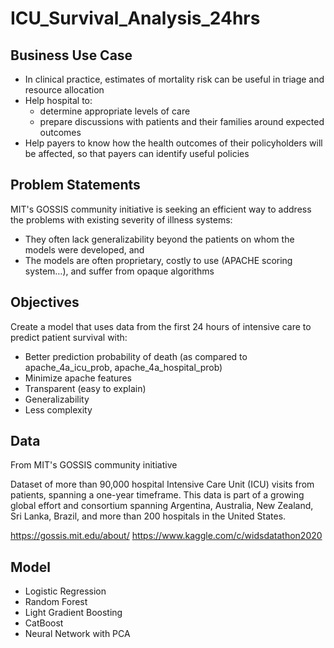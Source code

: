 # ICU_Survival_Analysis_24hrs

## Business Use Case
- In clinical practice, estimates of mortality risk can be useful in triage and resource allocation
- Help hospital to:
  - determine appropriate levels of care
  - prepare discussions with patients and their families around expected outcomes
- Help payers to know how the health outcomes of their policyholders will be affected, so that payers can identify useful policies

## Problem Statements
MIT's GOSSIS community initiative is seeking an efficient way to address the problems with existing severity of illness systems: 
- They often lack generalizability beyond the patients on whom the models were developed, and
- The models are often proprietary, costly to use (APACHE scoring system…), and suffer from opaque algorithms

## Objectives
Create a model that uses data from the first 24 hours of intensive care to predict patient survival with:
- Better prediction probability of death (as compared to apache_4a_icu_prob, apache_4a_hospital_prob)
- Minimize apache features 
- Transparent (easy to explain)
- Generalizability
- Less complexity


## Data
From MIT's GOSSIS community initiative 

Dataset of more than 90,000 hospital Intensive Care Unit (ICU) visits from patients, spanning a one-year timeframe. 
This data is part of a growing global effort and consortium spanning Argentina, Australia, New Zealand, Sri Lanka, Brazil, and more than 200 hospitals in the United States.

https://gossis.mit.edu/about/
https://www.kaggle.com/c/widsdatathon2020

## Model
- Logistic Regression
- Random Forest
- Light Gradient Boosting
- CatBoost
- Neural Network with PCA



